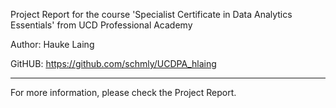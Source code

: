 Project Report for the course 'Specialist Certificate in Data Analytics Essentials' from UCD Professional Academy

Author: Hauke Laing

GitHUB: https://github.com/schmly/UCDPA_hlaing

---------------------------------------------------------------------------

For more information, please check the Project Report. 

